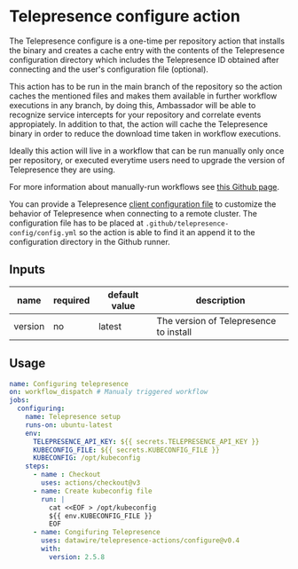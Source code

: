 # Telepresence configure action

The Telepresence configure is a one-time per repository action that installs the binary and creates a cache entry with the contents of the Telepresence configuration directory which includes the Telepresence ID obtained after connecting and the user's configuration file (optional).

This action has to be run in the main branch of the repository so the action caches the mentioned files and makes them available in further workflow executions in any branch, by doing this, Ambassador will be able to recognize service intercepts for your repository and correlate events appropiately. In addition to that, the action will cache the Telepresence binary in order to reduce the download time taken in workflow executions.

Ideally this action will live in a workflow that can be run manually only once per repository, or executed everytime users need to upgrade the version of Telepresence they are using.

For more information about manually-run workflows see [this Github page](https://docs.github.com/en/actions/managing-workflow-runs/manually-running-a-workflow).

You can provide a Telepresence [client configuration file](https://www.getambassador.io/docs/telepresence/latest/reference/config/#values) to customize the behavior of Telepresence when connecting to a remote cluster. The configuration file has to be placed at `.github/telepresence-config/config.yml` so the action is able to find it an append it to the configuration directory in the Github runner.


## Inputs
| name | required | default value | description |
| ----- | -------- | ----- | ----- |
| version | no | latest | The version of Telepresence to install |


## Usage

```yaml
name: Configuring telepresence
on: workflow_dispatch # Manualy triggered workflow
jobs:
  configuring:
    name: Telepresence setup
    runs-on: ubuntu-latest
    env:
      TELEPRESENCE_API_KEY: ${{ secrets.TELEPRESENCE_API_KEY }}
      KUBECONFIG_FILE: ${{ secrets.KUBECONFIG_FILE }}
      KUBECONFIG: /opt/kubeconfig
    steps:
      - name : Checkout
        uses: actions/checkout@v3
      - name: Create kubeconfig file
        run: |
          cat <<EOF > /opt/kubeconfig
          ${{ env.KUBECONFIG_FILE }}
          EOF
      - name: Congifuring Telepresence
        uses: datawire/telepresence-actions/configure@v0.4
        with:
          version: 2.5.8
```
